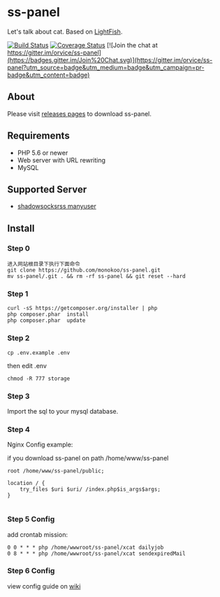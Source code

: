 # ss-panel

Let's talk about cat.  Based on [LightFish](https://github.com/Pongtan/LightFish).

[![Build Status](https://travis-ci.org/orvice/ss-panel.svg?branch=master)](https://travis-ci.org/orvice/ss-panel) [![Coverage Status](https://coveralls.io/repos/github/orvice/ss-panel/badge.svg?branch=master)](https://coveralls.io/github/orvice/ss-panel?branch=master) [![Join the chat at https://gitter.im/orvice/ss-panel](https://badges.gitter.im/Join%20Chat.svg)](https://gitter.im/orvice/ss-panel?utm_source=badge&utm_medium=badge&utm_campaign=pr-badge&utm_content=badge)

## About

Please visit [releases pages](https://github.com/monokoo/ss-panel/releases) to download ss-panel.

## Requirements

* PHP 5.6 or newer
* Web server with URL rewriting
* MySQL

## Supported Server

* [shadowsocksrss manyuser](https://github.com/monokoo/shadowsocks/tree/manyuser)


## Install

### Step 0

```
进入网站根目录下执行下面命令
git clone https://github.com/monokoo/ss-panel.git
mv ss-panel/.git . && rm -rf ss-panel && git reset --hard
```

### Step 1

```
curl -sS https://getcomposer.org/installer | php
php composer.phar  install
php composer.phar  update
```

### Step 2

```
cp .env.example .env
```

then edit .env

```
chmod -R 777 storage
```

### Step 3

Import the sql to your mysql database.

### Step 4

Nginx Config example:

if you download ss-panel on path /home/www/ss-panel


```
root /home/www/ss-panel/public;

location / {
    try_files $uri $uri/ /index.php$is_args$args;
}
    
```
### Step 5 Config

add crontab mission:
```
0 0 * * * php /home/wwwroot/ss-panel/xcat dailyjob
0 8 * * * php /home/wwwroot/ss-panel/xcat sendexpiredMail
```

### Step 6 Config

view config guide on [wiki](https://github.com/orvice/ss-panel/wiki/v3-Config)

